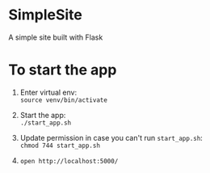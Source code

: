 # SimpleSite
A simple site built with Flask

# To start the app
1. Enter virtual env:  
```source venv/bin/activate```

2. Start the app:  
```./start_app.sh```

3. Update permission in case you can't run `start_app.sh`:  
```chmod 744 start_app.sh```

4. ```open http://localhost:5000/```
